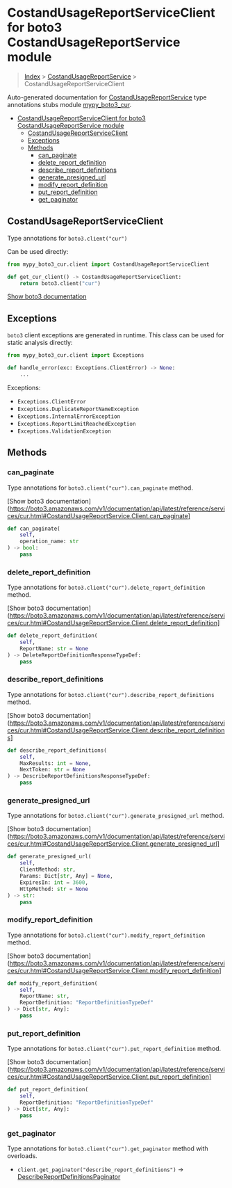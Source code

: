 # CostandUsageReportServiceClient for boto3 CostandUsageReportService module

> [Index](../README.md) > [CostandUsageReportService](./README.md) > CostandUsageReportServiceClient

Auto-generated documentation for [CostandUsageReportService](https://boto3.amazonaws.com/v1/documentation/api/latest/reference/services/cur.html#CostandUsageReportService)
type annotations stubs module [mypy_boto3_cur](https://pypi.org/project/mypy-boto3-cur/).

- [CostandUsageReportServiceClient for boto3 CostandUsageReportService module](#costandusagereportserviceclient-for-boto3-costandusagereportservice-module)
  - [CostandUsageReportServiceClient](#costandusagereportserviceclient)
  - [Exceptions](#exceptions)
  - [Methods](#methods)
    - [can_paginate](#can_paginate)
    - [delete_report_definition](#delete_report_definition)
    - [describe_report_definitions](#describe_report_definitions)
    - [generate_presigned_url](#generate_presigned_url)
    - [modify_report_definition](#modify_report_definition)
    - [put_report_definition](#put_report_definition)
    - [get_paginator](#get_paginator)

## CostandUsageReportServiceClient

Type annotations for `boto3.client("cur")`

Can be used directly:

```python
from mypy_boto3_cur.client import CostandUsageReportServiceClient

def get_cur_client() -> CostandUsageReportServiceClient:
    return boto3.client("cur")
```

[Show boto3 documentation](https://boto3.amazonaws.com/v1/documentation/api/latest/reference/services/cur.html#CostandUsageReportService.Client)

## Exceptions


`boto3` client exceptions are generated in runtime. This class can be used for static analysis directly:

```python
from mypy_boto3_cur.client import Exceptions

def handle_error(exc: Exceptions.ClientError) -> None:
    ...
```


Exceptions:

- `Exceptions.ClientError`
- `Exceptions.DuplicateReportNameException`
- `Exceptions.InternalErrorException`
- `Exceptions.ReportLimitReachedException`
- `Exceptions.ValidationException`


## Methods


### can_paginate

Type annotations for `boto3.client("cur").can_paginate` method.

[Show boto3 documentation](https://boto3.amazonaws.com/v1/documentation/api/latest/reference/services/cur.html#CostandUsageReportService.Client.can_paginate]

```python
def can_paginate(
    self,
    operation_name: str
) -> bool:
    pass
```

### delete_report_definition

Type annotations for `boto3.client("cur").delete_report_definition` method.

[Show boto3 documentation](https://boto3.amazonaws.com/v1/documentation/api/latest/reference/services/cur.html#CostandUsageReportService.Client.delete_report_definition]

```python
def delete_report_definition(
    self,
    ReportName: str = None
) -> DeleteReportDefinitionResponseTypeDef:
    pass
```

### describe_report_definitions

Type annotations for `boto3.client("cur").describe_report_definitions` method.

[Show boto3 documentation](https://boto3.amazonaws.com/v1/documentation/api/latest/reference/services/cur.html#CostandUsageReportService.Client.describe_report_definitions]

```python
def describe_report_definitions(
    self,
    MaxResults: int = None,
    NextToken: str = None
) -> DescribeReportDefinitionsResponseTypeDef:
    pass
```

### generate_presigned_url

Type annotations for `boto3.client("cur").generate_presigned_url` method.

[Show boto3 documentation](https://boto3.amazonaws.com/v1/documentation/api/latest/reference/services/cur.html#CostandUsageReportService.Client.generate_presigned_url]

```python
def generate_presigned_url(
    self,
    ClientMethod: str,
    Params: Dict[str, Any] = None,
    ExpiresIn: int = 3600,
    HttpMethod: str = None
) -> str:
    pass
```

### modify_report_definition

Type annotations for `boto3.client("cur").modify_report_definition` method.

[Show boto3 documentation](https://boto3.amazonaws.com/v1/documentation/api/latest/reference/services/cur.html#CostandUsageReportService.Client.modify_report_definition]

```python
def modify_report_definition(
    self,
    ReportName: str,
    ReportDefinition: "ReportDefinitionTypeDef"
) -> Dict[str, Any]:
    pass
```

### put_report_definition

Type annotations for `boto3.client("cur").put_report_definition` method.

[Show boto3 documentation](https://boto3.amazonaws.com/v1/documentation/api/latest/reference/services/cur.html#CostandUsageReportService.Client.put_report_definition]

```python
def put_report_definition(
    self,
    ReportDefinition: "ReportDefinitionTypeDef"
) -> Dict[str, Any]:
    pass
```



### get_paginator

Type annotations for `boto3.client("cur").get_paginator` method with overloads.

- `client.get_paginator("describe_report_definitions")` -> [DescribeReportDefinitionsPaginator](./paginators.md#describereportdefinitionspaginator)


